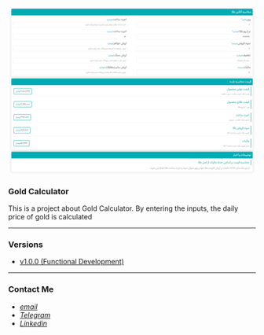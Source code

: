![](public/images/gold-galculator-screenshot.png)

### Gold Calculator

This is a project about Gold Calculator.
By entering the inputs, the daily price of gold is calculated

----

### Versions

- [v1.0.0 (Functional Development)](https://github.com/peymanath/gold-galculator/releases/tag/v1.0.0)

---

### Contact Me

 * *[email](mailto:naderidefault@gmail.com)*
 * *[Telegram](https://t.me/peymanath)*
 * *[Linkedin](https://linkedin.com/in/peymanath)*